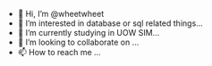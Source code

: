 - 👋 Hi, I’m @wheetwheet
- 👀 I’m interested in database or sql related things...
- 🌱 I’m currently studying in UOW SIM...
- 💞️ I’m looking to collaborate on ...
- 📫 How to reach me ...

<!---
wheetwheet/wheetwheet is a ✨ special ✨ repository because its `README.md` (this file) appears on your GitHub profile.
You can click the Preview link to take a look at your changes.
--->
